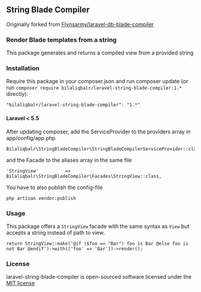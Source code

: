 ## String Blade Compiler

Originally forked from [Flynsarmy/laravel-db-blade-compiler](https://github.com/Flynsarmy/laravel-db-blade-compiler)

### Render Blade templates from a string

This package generates and returns a compiled view from a provided string

### Installation

Require this package in your composer.json and run composer update (or run `composer require bilaliqbalr/laravel-string-blade-compiler:1.*` directly):

    "bilaliqbalr/laravel-string-blade-compiler": "1.*"

#### Laravel < 5.5

After updating composer, add the ServiceProvider to the providers array in app/config/app.php

    Bilaliqbalr\StringBladeCompiler\StringBladeCompilerServiceProvider::class,

and the Facade to the aliases array in the same file

    'StringView'          => Bilaliqbalr\StringBladeCompiler\Facades\StringView::class,

You have to also publish the config-file

    php artisan vendor:publish


### Usage

This package offers a `StringView` facade with the same syntax as `View` but accepts a string instead of path to view.

    return StringView::make('@if ($foo == "Bar") foo is Bar @else foo is not Bar @endif')->with(['foo' => 'Bar'])->render();


### License

laravel-string-blade-compiler is open-sourced software licensed under the [MIT license](http://opensource.org/licenses/MIT)
